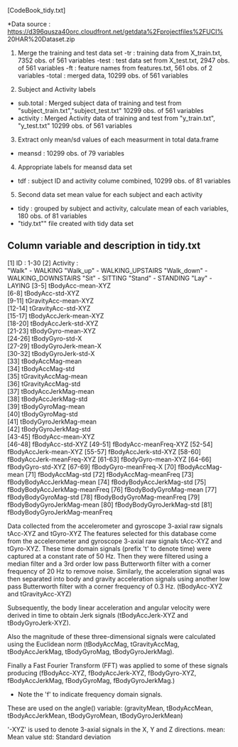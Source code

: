   
  [CodeBook_tidy.txt]
   
 *Data source : https://d396qusza40orc.cloudfront.net/getdata%2Fprojectfiles%2FUCI% 20HAR%20Dataset.zip
  
1. Merge the training and test data set 
  -tr : training data from X_train.txt, 7352 obs. of 561 variables
  -test : test data set from X_test.txt, 2947 obs. of 561 variables
  -ft : feature names from features.txt, 561 obs. of 2 variables
  -total : merged data, 10299 obs. of 561 variables
  
2. Subject and Activity labels 
 - sub.total : Merged subject data of training and test from "subject_train.txt","subject_test.txt"
               10299 obs. of 561 variables
 - activity : Merged Activity data of training and test from "y_train.txt", "y_test.txt"
              10299 obs. of 561 variables

3. Extract only mean/sd values of each measurment in total data.frame
 - meansd :  10299 obs. of 79 variables
 
4. Appropriate labels for meansd data set 
 - tdf : subject ID and activity colume combined, 10299 obs. of 81 variables

5. Second data set mean value for each subject and each activity 
 - tidy : grouped by subject and activity, calculate mean of each variables, 180 obs. of 81 variables
 - "tidy.txt"" file created with tidy data set  

## Column variable and description in tidy.txt ##
 [1] ID : 1-30
 [2] Activity :   
    "Walk"      - WALKING
    "Walk_up"   - WALKING_UPSTAIRS
    "Walk_down" - WALKING_DOWNSTAIRS
    "Sit"       - SITTING 
    "Stand"     - STANDING
    "Lay"       - LAYING
[3-5]   tBodyAcc-mean-XYZ       
[6-8]   tBodyAcc-std-XYZ        
[9-11]  tGravityAcc-mean-XYZ    
[12-14] tGravityAcc-std-XYZ      
[15-17] tBodyAccJerk-mean-XYZ     
[18-20] tBodyAccJerk-std-XYZ    
[21-23] tBodyGyro-mean-XYZ      
[24-26] tBodyGyro-std-X         
[27-29] tBodyGyroJerk-mean-X     
[30-32] tBodyGyroJerk-std-X      
[33]    tBodyAccMag-mean         
[34]    tBodyAccMag-std          
[35]    tGravityAccMag-mean     
[36]    tGravityAccMag-std      
[37]    tBodyAccJerkMag-mean     
[38]    tBodyAccJerkMag-std     
[39]    tBodyGyroMag-mean        
[40]    tBodyGyroMag-std        
[41]    tBodyGyroJerkMag-mean    
[42]    tBodyGyroJerkMag-std    
[43-45] fBodyAcc-mean-XYZ       
[46-48] fBodyAcc-std-XYZ
[49-51] fBodyAcc-meanFreq-XYZ
[52-54] fBodyAccJerk-mean-XYZ
[55-57] fBodyAccJerk-std-XYZ
[58-60] fBodyAccJerk-meanFreq-XYZ
[61-63] fBodyGyro-mean-XYZ
[64-66] fBodyGyro-std-XYZ
[67-69] fBodyGyro-meanFreq-X
[70]    fBodyAccMag-mean
[71]    fBodyAccMag-std
[72]    fBodyAccMag-meanFreq
[73]    fBodyBodyAccJerkMag-mean
[74]    fBodyBodyAccJerkMag-std
[75]    fBodyBodyAccJerkMag-meanFreq
[76]    fBodyBodyGyroMag-mean
[77]    fBodyBodyGyroMag-std
[78]    fBodyBodyGyroMag-meanFreq
[79]    fBodyBodyGyroJerkMag-mean
[80]    fBodyBodyGyroJerkMag-std
[81]    fBodyBodyGyroJerkMag-meanFreq

Data collected from the accelerometer and gyroscope 3-axial raw signals tAcc-XYZ and tGyro-XYZ
The features selected for this database come from the accelerometer and gyroscope 3-axial raw signals tAcc-XYZ and tGyro-XYZ. 
These time domain signals (prefix 't' to denote time) were captured at a constant rate of 50 Hz. 
Then they were filtered using a median filter and a 3rd order low pass Butterworth filter with a corner frequency of 20 Hz to remove noise. 
Similarly, the acceleration signal was then separated into body and gravity acceleration signals using another low pass Butterworth filter with a corner frequency of 0.3 Hz. 
(tBodyAcc-XYZ and tGravityAcc-XYZ) 
 
Subsequently, the body linear acceleration and angular velocity were derived in time to obtain Jerk signals 
(tBodyAccJerk-XYZ and tBodyGyroJerk-XYZ). 

Also the magnitude of these three-dimensional signals were calculated using the Euclidean norm 
(tBodyAccMag, tGravityAccMag, tBodyAccJerkMag, tBodyGyroMag, tBodyGyroJerkMag). 

Finally a Fast Fourier Transform (FFT) was applied to some of these signals producing 
(fBodyAcc-XYZ, fBodyAccJerk-XYZ, fBodyGyro-XYZ, fBodyAccJerkMag, fBodyGyroMag, fBodyGyroJerkMag.) 
- Note the 'f' to indicate frequency domain signals. 

These are used on the angle() variable:
(gravityMean, tBodyAccMean, tBodyAccJerkMean, tBodyGyroMean, tBodyGyroJerkMean)
   
'-XYZ' is used to denote 3-axial signals in the X, Y and Z directions. 
 mean: Mean value
 std: Standard deviation